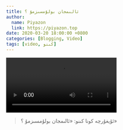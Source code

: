 ```yaml
---
title: ئالىمجان بولۇمسىزمۇ ؟
author:
  name: Piyazon
  link: https://piyazon.top
date: 2020-03-20 18:00:00 +0800
categories: [Blogging, Video]
tags: [video, كىنو]
---
```


<style>
@import url(/assets/css/uyghur.css);
</style>

<video id="player2" playsinline controls
  data-poster="https://git.lug.ustc.edu.cn/flame3/images/-/raw/main/old-salon/alimjan-bolumsizmu/alimjan-bolumsizmu.png"
  wxv="wxv_1255777835302748161" src="">
  <source src="" type="video/mp4" class="p2s3" size="480" />
</video>
<script>
  $.getJSON('https://api.allorigins.win/get?url=' + encodeURIComponent('http://mp.weixin.qq.com/mp/videoplayer?action=get_mp_video_play_url&vid=' + $("#player2").attr("wxv")), function (data) {
    const respon = jQuery.parseJSON(data.contents);
    const biaoqing = respon['url_info'][0]['url'].slice(0, 4) + "s" + respon['url_info'][0]['url'].slice(4);
    $("#player2").attr("src", biaoqing);
    $(".p2s3").attr("src", biaoqing);
  });
</script>
<!-- Plyr Video Player -->
<script src="/assets/js/plyr/plyr.js"></script>
<script>
  const player2 = new Plyr("#player2", {
    fullscreen: { enabled: true, fallback: true, iosNative: true, container: null },
    speed: { selected: 1, options: [0.5, 0.75, 1, 1.25, 1.5] },
  });
</script>

> ئۇيغۇرچە كونا كىنو: «ئالىمجان بولۇمسىزمۇ ؟»